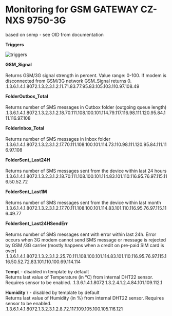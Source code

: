 # Monitoring for GSM GATEWAY CZ-NXS 9750-3G

based on snmp - see OID from documentation

**Triggers**

![triggers](https://user-images.githubusercontent.com/52492965/62545415-f26bcb80-b861-11e9-980e-3077c5c2a283.PNG)



**GSM_Signal** \
\
Returns GSM/3G signal strength in percent. Value range: 0-100. If modem is disconnected from GSM/3G network GSM_Signal returns 0.
.1.3.6.1.4.1.8072.1.3.2.3.1.2.11.71.83.77.95.83.105.103.110.97.108.49

**FolderOutbox_Total** \
\
Returns number of SMS messages in Outbox folder (outgoing queue length)
.1.3.6.1.4.1.8072.1.3.2.3.1.2.18.70.111.108.100.101.114.79.117.116.98.111.120.95.84.111.116.97.108 

**FolderInbox_Total** \
\
Returns number of SMS messages in Inbox folder 
.1.3.6.1.4.1.8072.1.3.2.3.1.2.17.70.111.108.100.101.114.73.110.98.111.120.95.84.111.116.97.108

**FolderSent_Last24H** \
\
Returns number of SMS messages sent from the device within last 24 hours
.1.3.6.1.4.1.8072.1.3.2.3.1.2.18.70.111.108.100.101.114.83.101.110.116.95.76.97.115.116.50.52.72 

**FolderSent_Last1M** \
\
Returns number of SMS messages sent from the device within last month 
.1.3.6.1.4.1.8072.1.3.2.3.1.2.17.70.111.108.100.101.114.83.101.110.116.95.76.97.115.116.49.77

**FolderSent_Last24HSendErr** \
\
Returns number of SMS messages sent with error within last 24h. Error occurs when 3G modem cannot send SMS message or message is rejected by GSM /3G carrier (mostly happens when a credit on pre-paid SIM card is over)
.1.3.6.1.4.1.8072.1.3.2.3.1.2.25.70.111.108.100.101.114.83.101.110.116.95.76.97.115.116.50.52.72.83.101.110.100.69.114.114

**Temp**\ - disabled in template by default
\
Returns last value of Temperature (in °C) from internal DHT22 sensor. Requires sensor to be enabled.
.1.3.6.1.4.1.8072.1.3.2.4.1.2.4.84.101.109.112.1

**Humidity** \ - disabled by template by default
\
Returns last value of Humidity (in %) from internal DHT22 sensor. Requires sensor to be enabled.
.1.3.6.1.4.1.8072.1.3.2.3.1.2.8.72.117.109.105.100.105.116.121
